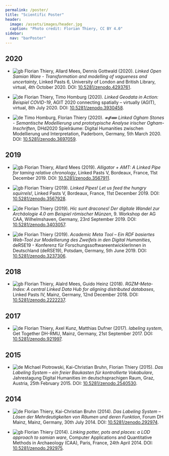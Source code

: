 ```yaml
---
permalink: /poster/
title: "Scientific Poster"
header:
  image: /assets/images/header.jpg
  caption: "Photo credit: Florian Thiery, CC BY 4.0"
sidebar:
  nav: "barPoster"
---
```


## 2020

-   ![gb](https://raw.githubusercontent.com/stevenrskelton/flag-icon/master/png/16/country-squared/gb.png) Florian Thiery, Allard Mees, Dennis Gottwald (2020). _Linked Open Samian Ware - Transformation and modelling of vagueness and uncertainty_, Linked Pasts 6, University of London and British Library, virtual, 4th October 2020. DOI: [10.5281/zenodo.4293761](https://doi.org/10.5281/zenodo.4293761).

-   ![de](https://raw.githubusercontent.com/stevenrskelton/flag-icon/master/png/16/country-squared/de.png) Florian Thiery, Timo Homburg (2020). _Linked Geodata in Action: Beispiel COVID-19_, AGIT 2020 connecting spatially – virtually (AGIT), virtual, 8th July 2020. DOI: [10.5281/zenodo.3930458](https://doi.org/10.5281/zenodo.3930458).

-   ![de](https://raw.githubusercontent.com/stevenrskelton/flag-icon/master/png/16/country-squared/de.png) Timo Homburg, Florian Thiery (2020). _ᚑᚌᚔ Linked Ogham Stones - Semantische Modellierung und prototypische Analyse irischer Ogham-Inschriften_, DHd2020 Spielräume: Digital Humanities zwischen Modellierung und Interpretation, Paderborn, Germany, 5th March 2020. DOI: [10.5281/zenodo.3697059](https://doi.org/10.5281/zenodo.3697059).

## 2019

-   ![gb](https://raw.githubusercontent.com/stevenrskelton/flag-icon/master/png/16/country-squared/gb.png) Florian Thiery, Allard Mees (2019). _Alligator + AMT: A Linked Pipe for taming relative chronology_, Linked Pasts V, Bordeaux, France, 11st December 2019. DOI: [10.5281/zenodo.3567911](https://doi.org/10.5281/zenodo.3567911).

-   ![gb](https://raw.githubusercontent.com/stevenrskelton/flag-icon/master/png/16/country-squared/gb.png) Florian Thiery (2019). _Linked Pipes! Let us feed the hungry squirrels!_, Linked Pasts V, Bordeaux, France, 11st December 2019. DOI: [10.5281/zenodo.3567928](https://doi.org/10.5281/zenodo.3567928).

-   ![de](https://raw.githubusercontent.com/stevenrskelton/flag-icon/master/png/16/country-squared/de.png) Florian Thiery (2019). _Hic sunt dracones! Der digitale Wandel zur Archäologie 4.0 am Beispiel römischer Münzen_, 9. Workshop der AG CAA, Wilhelmshaven, Germany, 23rd September 2019. DOI: [10.5281/zenodo.3403057](https://doi.org/10.5281/zenodo.3403057).

-   ![de](https://raw.githubusercontent.com/stevenrskelton/flag-icon/master/png/16/country-squared/de.png) Florian Thiery (2019). _Academic Meta Tool – Ein RDF basiertes Web-Tool zur Modellierung des Zweifels in den Digital Humanities_, deRSE19 - Konferenz für ForschungssoftwareentwicklerInnen in Deutschland (deRSE19), Potsdam, Germany, 5th June 2019. DOI: [10.5281/zenodo.3237306](https://doi.org/10.5281/zenodo.3237306).

## 2018

-   ![gb](https://raw.githubusercontent.com/stevenrskelton/flag-icon/master/png/16/country-squared/gb.png) Florian Thiery, Alalrd Mees, Guido Heinz (2018). _RGZM-Meta-Index: A central Linked Data Hub for aligning distributed databases_, Linked Pasts IV, Mainz, Germany, 12nd December 2018. DOI: [10.5281/zenodo.2222237](https://doi.org/10.5281/zenodo.2222237).

## 2017

-   ![de](https://raw.githubusercontent.com/stevenrskelton/flag-icon/master/png/16/country-squared/de.png) Florian Thiery, Axel Kunz, Matthias Dufner (2017). _labeling system_, Get Together DH-RMU, Mainz, Germany, 21st September 2017. DOI: [10.5281/zenodo.921997](https://doi.org/10.5281/zenodo.921997).

## 2015

-   ![de](https://raw.githubusercontent.com/stevenrskelton/flag-icon/master/png/16/country-squared/de.png) Michael Piotrowski, Kai-Christian Bruhn, Florian Thiery (2015). _Das Labeling System – ein freier Baukasten für kontrollierte Vokabulare_, Jahrestagung Digital Humanities im deutschsprachigen Raum, Graz, Austria, 25th February 2015. DOI: [10.5281/zenodo.2540530](https://doi.org/10.5281/zenodo.2540530).

## 2014

-   ![de](https://raw.githubusercontent.com/stevenrskelton/flag-icon/master/png/16/country-squared/de.png) Florian Thiery, Kai-Christian Bruhn (2014). _Das Labeling System – Lösen der Mehrdeutigkeiten von Räumen und deren Funktion_, Forum DH Mainz, Mainz, Germany, 30th July 2014. DOI: [10.5281/zenodo.292974](https://doi.org/10.5281/zenodo.292974).

-   ![gb](https://raw.githubusercontent.com/stevenrskelton/flag-icon/master/png/16/country-squared/gb.png) Florian Thiery (2014). _Linking potter, pots and places: a LOD approach to samian ware_, Computer Applications and Quantitative Methods in Archaeology (CAA), Paris, France, 24th April 2014. DOI: [10.5281/zenodo.292975](https://doi.org/10.5281/zenodo.292975).
